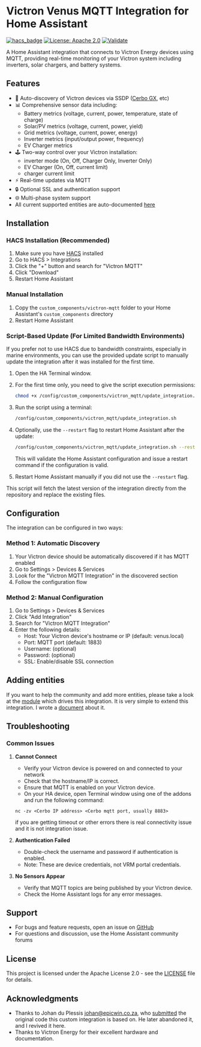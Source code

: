 # Victron Venus MQTT Integration for Home Assistant

[![hacs_badge](https://img.shields.io/badge/HACS-Default-green.svg)](https://github.com/custom-components/hacs)
[![License: Apache 2.0](https://img.shields.io/badge/License-Apache_2.0-blue.svg)](http://www.apache.org/licenses/LICENSE-2.0)
[![Validate](https://github.com/tomer-w/ha-victron-mqtt/actions/workflows/validate.yaml/badge.svg)](https://github.com/tomer-w/ha-victron-mqtt/actions/workflows/validate.yaml)

A Home Assistant integration that connects to Victron Energy devices using MQTT, providing real-time monitoring of your Victron system including inverters, solar chargers, and battery systems.

## Features

- 🔌 Auto-discovery of Victron devices via SSDP ([Cerbo GX](https://www.victronenergy.com/communication-centres/cerbo-gx), etc)
- 📊 Comprehensive sensor data including:
  - Battery metrics (voltage, current, power, temperature, state of charge)
  - Solar/PV metrics (voltage, current, power, yield)
  - Grid metrics (voltage, current, power, energy)
  - Inverter metrics (input/output power, frequency)
  - EV Charger metrics
- 🕹️ Two-way control over your Victron installation:  
   - inverter mode (On, Off, Charger Only, Inverter Only)  
   - EV Charger (On, Off, current limit)  
   - charger current limit
- ⚡ Real-time updates via MQTT
- 🔒 Optional SSL and authentication support
- 🌐 Multi-phase system support
- All current supported entities are auto-documented [here](https://tomer-w.github.io/victron_mqtt/)

## Installation

### HACS Installation (Recommended)
1. Make sure you have [HACS](https://hacs.xyz/) installed
2. Go to HACS > Integrations
3. Click the "+" button and search for "Victron MQTT"
4. Click "Download"
5. Restart Home Assistant

### Manual Installation
1. Copy the `custom_components/victron-mqtt` folder to your Home Assistant's `custom_components` directory
2. Restart Home Assistant

### Script-Based Update (For Limited Bandwidth Environments)
If you prefer not to use HACS due to bandwidth constraints, especially in marine environments, you can use the provided update script to manually update the integration after it was installed for the first time.

1. Open the HA Terminal window.
2. For the first time only, you need to give the script execution permissions:
   ```bash
   chmod +x /config/custom_components/victron_mqtt/update_integration.sh
   ```
2. Run the script using a terminal:
   ```bash
   /config/custom_components/victron_mqtt/update_integration.sh
   ```
3. Optionally, use the `--restart` flag to restart Home Assistant after the update:
   ```bash
   /config/custom_components/victron_mqtt/update_integration.sh --restart
   ```
   This will validate the Home Assistant configuration and issue a restart command if the configuration is valid.

4. Restart Home Assistant manually if you did not use the `--restart` flag.

This script will fetch the latest version of the integration directly from the repository and replace the existing files.

## Configuration

The integration can be configured in two ways:

### Method 1: Automatic Discovery
1. Your Victron device should be automatically discovered if it has MQTT enabled
2. Go to Settings > Devices & Services
3. Look for the "Victron MQTT Integration" in the discovered section
4. Follow the configuration flow

### Method 2: Manual Configuration
1. Go to Settings > Devices & Services
2. Click "Add Integration"
3. Search for "Victron MQTT Integration"
4. Enter the following details:
   - Host: Your Victron device's hostname or IP (default: venus.local)
   - Port: MQTT port (default: 1883)
   - Username: (optional)
   - Password: (optional)
   - SSL: Enable/disable SSL connection

## Adding entities
If you want to help the community and add more entities, please take a look at the [module](https://github.com/tomer-w/victron_mqtt) which drives this integration. It is very simple to extend this integration. I wrote a [document](https://github.com/tomer-w/victron_mqtt/blob/main/CONTRIBUTING.md) about it.

## Troubleshooting

### Common Issues

1. **Cannot Connect**
   - Verify your Victron device is powered on and connected to your network
   - Check that the hostname/IP is correct.
   - Ensure that MQTT is enabled on your Victron device.
   - On your HA device, open Terminal window using one of the addons and run the following command:
   ```
   nc -zv <Cerbo IP address> <Cerbo mqtt port, usually 8883>
   ```
   if you are getting timeout or other errors there is real connectivity issue and it is not integration issue.

2. **Authentication Failed**
   - Double-check the username and password if authentication is enabled.
   - Note: These are device credentials, not VRM portal credentials.

3. **No Sensors Appear**
   - Verify that MQTT topics are being published by your Victron device.
   - Check the Home Assistant logs for any error messages.

## Support

- For bugs and feature requests, open an issue on [GitHub](https://github.com/tomer-w/ha-victron-mqtt/issues)
- For questions and discussion, use the Home Assistant community forums

## License

This project is licensed under the Apache License 2.0 - see the [LICENSE](LICENSE) file for details.

## Acknowledgments

- Thanks to Johan du Plessis <johan@epicwin.co.za>, who [submitted](https://github.com/home-assistant/core/pull/130505) the original code this custom integration is based on. He later abandoned it, and I revived it here.
- Thanks to Victron Energy for their excellent hardware and documentation.

